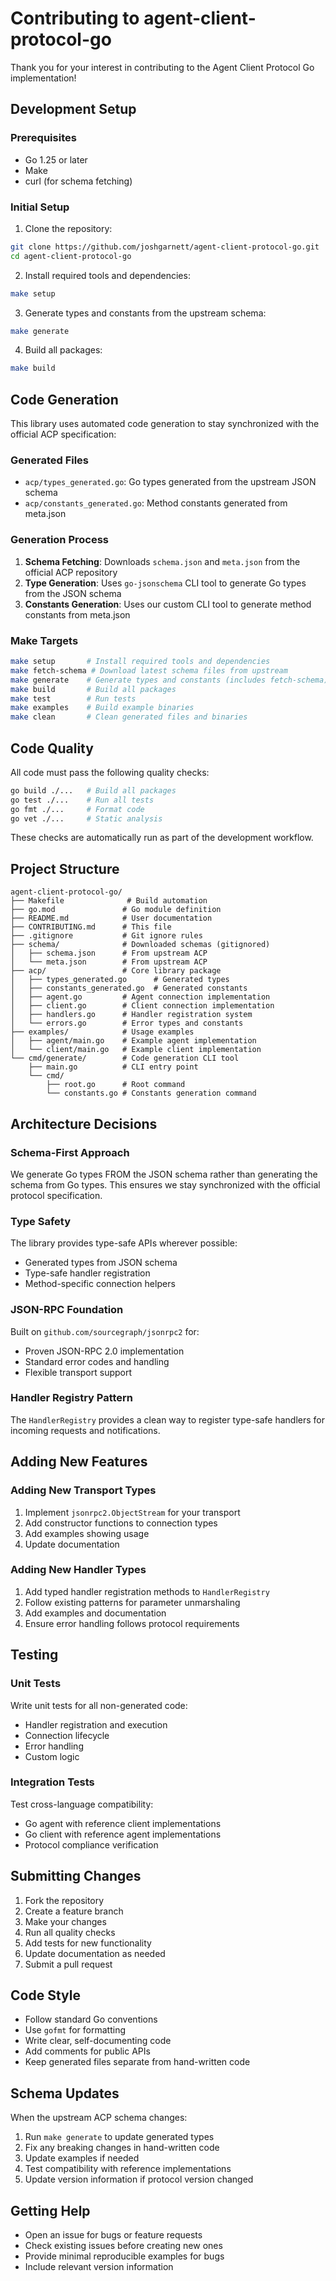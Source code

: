 # Contributing to agent-client-protocol-go

Thank you for your interest in contributing to the Agent Client Protocol Go implementation!

## Development Setup

### Prerequisites

- Go 1.25 or later
- Make
- curl (for schema fetching)

### Initial Setup

1. Clone the repository:
```bash
git clone https://github.com/joshgarnett/agent-client-protocol-go.git
cd agent-client-protocol-go
```

2. Install required tools and dependencies:
```bash
make setup
```

3. Generate types and constants from the upstream schema:
```bash
make generate
```

4. Build all packages:
```bash
make build
```

## Code Generation

This library uses automated code generation to stay synchronized with the official ACP specification:

### Generated Files

- `acp/types_generated.go`: Go types generated from the upstream JSON schema
- `acp/constants_generated.go`: Method constants generated from meta.json

### Generation Process

1. **Schema Fetching**: Downloads `schema.json` and `meta.json` from the official ACP repository
2. **Type Generation**: Uses `go-jsonschema` CLI tool to generate Go types from the JSON schema  
3. **Constants Generation**: Uses our custom CLI tool to generate method constants from meta.json

### Make Targets

```bash
make setup       # Install required tools and dependencies
make fetch-schema # Download latest schema files from upstream
make generate    # Generate types and constants (includes fetch-schema)
make build       # Build all packages
make test        # Run tests
make examples    # Build example binaries
make clean       # Clean generated files and binaries
```

## Code Quality

All code must pass the following quality checks:

```bash
go build ./...   # Build all packages
go test ./...    # Run all tests  
go fmt ./...     # Format code
go vet ./...     # Static analysis
```

These checks are automatically run as part of the development workflow.

## Project Structure

```
agent-client-protocol-go/
├── Makefile              # Build automation
├── go.mod               # Go module definition
├── README.md            # User documentation
├── CONTRIBUTING.md      # This file
├── .gitignore           # Git ignore rules
├── schema/              # Downloaded schemas (gitignored)
│   ├── schema.json      # From upstream ACP
│   └── meta.json        # From upstream ACP  
├── acp/                 # Core library package
│   ├── types_generated.go      # Generated types
│   ├── constants_generated.go  # Generated constants
│   ├── agent.go         # Agent connection implementation
│   ├── client.go        # Client connection implementation
│   ├── handlers.go      # Handler registration system
│   └── errors.go        # Error types and constants
├── examples/            # Usage examples
│   ├── agent/main.go    # Example agent implementation
│   └── client/main.go   # Example client implementation
└── cmd/generate/        # Code generation CLI tool
    ├── main.go          # CLI entry point
    └── cmd/
        ├── root.go      # Root command
        └── constants.go # Constants generation command
```

## Architecture Decisions

### Schema-First Approach

We generate Go types FROM the JSON schema rather than generating the schema from Go types. This ensures we stay synchronized with the official protocol specification.

### Type Safety

The library provides type-safe APIs wherever possible:
- Generated types from JSON schema
- Type-safe handler registration
- Method-specific connection helpers

### JSON-RPC Foundation

Built on `github.com/sourcegraph/jsonrpc2` for:
- Proven JSON-RPC 2.0 implementation
- Standard error codes and handling  
- Flexible transport support

### Handler Registry Pattern

The `HandlerRegistry` provides a clean way to register type-safe handlers for incoming requests and notifications.

## Adding New Features

### Adding New Transport Types

1. Implement `jsonrpc2.ObjectStream` for your transport
2. Add constructor functions to connection types
3. Add examples showing usage
4. Update documentation

### Adding New Handler Types

1. Add typed handler registration methods to `HandlerRegistry`
2. Follow existing patterns for parameter unmarshaling
3. Add examples and documentation
4. Ensure error handling follows protocol requirements

## Testing

### Unit Tests

Write unit tests for all non-generated code:
- Handler registration and execution
- Connection lifecycle
- Error handling
- Custom logic

### Integration Tests  

Test cross-language compatibility:
- Go agent with reference client implementations
- Go client with reference agent implementations
- Protocol compliance verification

## Submitting Changes

1. Fork the repository
2. Create a feature branch
3. Make your changes
4. Run all quality checks
5. Add tests for new functionality
6. Update documentation as needed
7. Submit a pull request

## Code Style

- Follow standard Go conventions
- Use `gofmt` for formatting
- Write clear, self-documenting code
- Add comments for public APIs
- Keep generated files separate from hand-written code

## Schema Updates

When the upstream ACP schema changes:

1. Run `make generate` to update generated types
2. Fix any breaking changes in hand-written code
3. Update examples if needed
4. Test compatibility with reference implementations
5. Update version information if protocol version changed

## Getting Help

- Open an issue for bugs or feature requests
- Check existing issues before creating new ones
- Provide minimal reproducible examples for bugs
- Include relevant version information